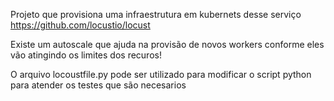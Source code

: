 Projeto que provisiona uma infraestrutura em kubernets desse serviço https://github.com/locustio/locust

Existe um autoscale que ajuda na provisão de novos workers conforme eles vão atingindo os limites dos recuros!

O arquivo locoustfile.py pode ser utilizado para modificar o script python para atender os testes que são necesarios

